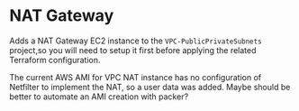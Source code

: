 # NAT Gateway

Adds a NAT Gateway EC2 instance to the `VPC-PublicPrivateSubnets` project,so
you will need to setup it first before applying the related Terraform
configuration.

The current AWS AMI for VPC NAT instance has no configuration of Netfilter to
implement the NAT, so a user data was added. Maybe should be better to automate
an AMI creation with packer?
